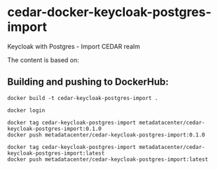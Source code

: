 # cedar-docker-keycloak-postgres-import
Keycloak with Postgres - Import CEDAR realm

The content is based on:

## Building and pushing to DockerHub:

````
docker build -t cedar-keycloak-postgres-import .

docker login

docker tag cedar-keycloak-postgres-import metadatacenter/cedar-keycloak-postgres-import:0.1.0
docker push metadatacenter/cedar-keycloak-postgres-import:0.1.0

docker tag cedar-keycloak-postgres-import metadatacenter/cedar-keycloak-postgres-import:latest
docker push metadatacenter/cedar-keycloak-postgres-import:latest
````